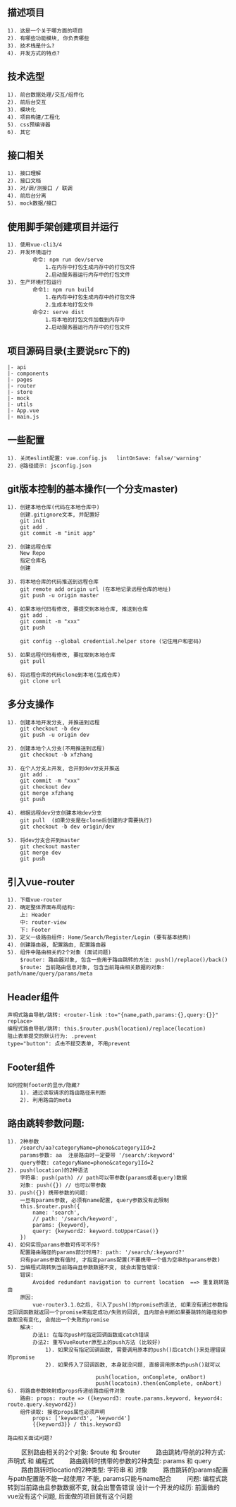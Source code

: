 ## 描述项目
	1). 这是一个关于哪方面的项目
	2). 有哪些功能模块, 你负责哪些
	3). 技术栈是什么?
	4). 开发方式的特点?

## 技术选型
	1). 前台数据处理/交互/组件化
	2). 前后台交互
	3). 模块化
	4). 项目构建/工程化
	5). css预编译器
	6). 其它

## 接口相关
	1). 接口理解
	2). 接口文档
	3). 对/调/测接口 / 联调
	4). 前后台分离
	5). mock数据/接口

## 使用脚手架创建项目并运行
	1). 使用vue-cli3/4
	2). 开发环境运行
			命令: npm run dev/serve
				1.在内存中打包生成内存中的打包文件
				2.启动服务器运行内存中的打包文件
	3). 生产环境打包运行
			命令1: npm run build
				1.在内存中打包生成内存中的打包文件
				2.生成本地打包文件
			命令2: serve dist
				1.将本地的打包文件加载到内存中
				2.启动服务器运行内存中的打包文件

## 项目源码目录(主要说src下的)
	|- api
	|- components
	|- pages
	|- router
	|- store
	|- mock
	|- utils
	|- App.vue
	|- main.js

## 一些配置
	1). 关闭eslint配置: vue.config.js   lintOnSave: false/'warning'
	2). @路径提示: jsconfig.json

## git版本控制的基本操作(一个分支master)
	1). 创建本地仓库(代码在本地仓库中)
	    创建.gitignore文本, 并配置好
	    git init
	    git add .
	    git commit -m "init app"
	
	2). 创建远程仓库
	    New Repo
	    指定仓库名
	    创建		
	
	3). 将本地仓库的代码推送到远程仓库
	    git remote add origin url (在本地记录远程仓库的地址)
	    git push -u origin master
	
	4). 如果本地代码有修改, 要提交到本地仓库, 推送到仓库
	    git add .
	    git commit -m "xxx"
	    git push
	
	    git config --global credential.helper store (记住用户和密码)
	
	5). 如果远程代码有修改, 要拉取到本地仓库
	    git pull
	
	6). 将远程仓库的代码clone到本地(生成仓库)
	    git clone url

## 多分支操作
	1). 创建本地开发分支, 并推送到远程
	    git checkout -b dev
	    git push -u origin dev
	
	2). 创建本地个人分支(不用推送到远程)
	    git checkout -b xfzhang
	
	3). 在个人分支上开发, 合并到dev分支并推送
	    git add .
	    git commit -m "xxx"
	    git checkout dev
	    git merge xfzhang
	    git push
	
	4). 根据远程dev分支创建本地dev分支
	    git pull  (如果分支是在clone后创建的才需要执行)
	    git checkout -b dev origin/dev
	
	5). 将dev分支合并到master
	    git checkout master
	    git merge dev
	    git push

## 引入vue-router
	1). 下载vue-router
	2). 确定整体界面布局结构:
		上: Header
		中: router-view
		下: Footer
	3). 定义一级路由组件: Home/Search/Register/Login (要有基本结构)
	4). 创建路由器, 配置路由, 配置路由器
	5). 组件中路由相关的2个对象 (面试问题)
		$router: 路由器对象, 包含一些用于路由跳转的方法: push()/replace()/back()
		$route: 当前路由信息对象, 包含当前路由相关数据的对象: path/name/query/params/meta

## Header组件
	声明式路由导航/跳转: <router-link :to="{name,path,params:{},query:{}}" replace>
	编程式路由导航/跳转: this.$router.push(location)/replace(location)
	阻止表单提交的默认行为: .prevent
	type="button": 点击不提交表单, 不用prevent


## Footer组件
	如何控制footer的显示/隐藏?
		1). 通过读取请求的路由路径来判断
      	2). 利用路由的meta

## 路由跳转参数问题:
    1). 2种参数
		/search/aa?categoryName=phone&category1Id=2
        params参数: aa  注册路由时一定要带 '/search/:keyword'
        query参数: categoryName=phone&category1Id=2
    2). push(location)的2种语法
        字符串: push(path) // path可以带参数(params或者query)数据
        对象: push({}) // 也可以带参数
    3). push({}) 携带参数的问题:
        一旦有params参数, 必须有name配置, query参数没有此限制
        this.$router.push({
            name: 'search', 
            // path: '/search/keyword',
            params: {keyword},
            query: {keyword2: keyword.toUpperCase()}
        })
    4). 如何实现params参数可传可不传?
        配置路由路径的params部分时用?: path: '/search/:keyword?'
        只有params参数有值时, 才指定params配置(不要携带一个值为空串的params参数)
    5). 当编程式跳转到当前路由且参数数据不变, 就会出警告错误:
        错误: 
            Avoided redundant navigation to current location  ==> 重复跳转路由
        原因: 
            vue-router3.1.0之后, 引入了push()的promise的语法, 如果没有通过参数指定回调函数就返回一个promise来指定成功/失败的回调, 且内部会判断如果要跳转的路径和参数都没有变化, 会抛出一个失败的promise
        解决:
            办法1: 在每次push时指定回调函数或catch错误
            办法2: 重写VueRouter原型上的push方法 (比较好)
                1). 如果没有指定回调函数, 需要调用原本的push()后catch()来处理错误的promise
                2). 如果传入了回调函数, 本身就没问题, 直接调用原本的push()就可以

								push(location, onComplete, onAbort)
								push(locatoin).then(onComplete, onAbort)
    6). 将路由参数映射成props传递给路由组件对象
        路由: props: route => ({keyword3: route.params.keyword, keyword4: route.query.keyword2})
        组件读取: 接收props属性必须声明
            props: ['keyword3', 'keyword4']
            {{keyword3}} / this.keyword3

    路由相关面试问题?
        区别路由相关的2个对象:  $route 和 $router
        路由跳转/导航的2种方式: 声明式 和 编程式 
        路由跳转时携带的参数的2种类型: params 和 query
        路由跳转时location的2种类型: 字符串 和 对象
        路由跳转的params配置与path配置能不能一起使用?  不能, params只能与name配合
        问题: 编程式跳转到当前路由且参数数据不变, 就会出警告错误
            设计一个开发的经历: 前面做的vue没有这个问题, 后面做的项目就有这个问题
